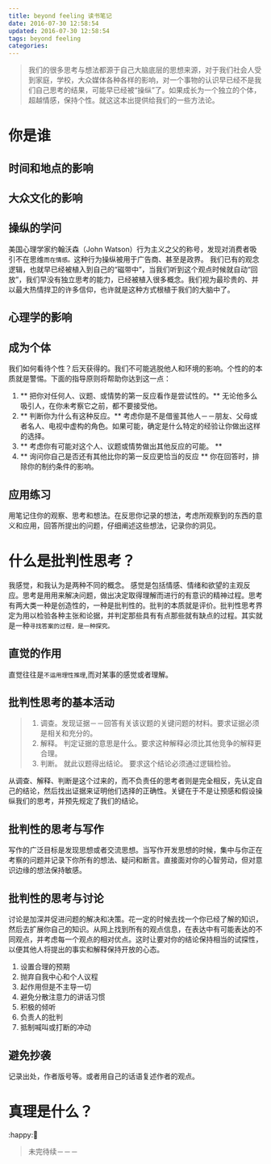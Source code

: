 ```yaml
---
title: beyond feeling 读书笔记
date: 2016-07-30 12:58:54
updated: 2016-07-30 12:58:54
tags: beyond feeling
categories:
---
```

> 我们的很多思考与想法都源于自己大脑底层的思想来源，对于我们社会人受到家庭，学校，大众媒体各种各样的影响，对一个事物的认识早已经不是我们自己思考的结果，可能早已经被“操纵”了。如果成长为一个独立的个体，超越情感，保持个性。就这这本出提供给我们的一些方法论。

<!--more-->
# 你是谁

## 时间和地点的影响
## 大众文化的影响
## 操纵的学问

美国心理学家约翰沃森（John Watson）行为主义之父的称号，发现对消费者吸引不在思维`而在情感。`这种行为操纵被用于广告商、甚至是政界。
我们已有的观念逻辑，也就早已经被植入到自己的“磁带中”，当我们听到这个观点时候就自动“回放”，我们早没有独立思考的能力，已经被植入很多概念。我们视为最珍贵的、并以最大热情捍卫的许多信仰，也许就是这种方式根植于我们的大脑中了。
## 心理学的影响

## 成为个体
我们如何看待个性？后天获得的。我们不可能逃脱他人和环境的影响。个性的的本质就是警惕。下面的指导原则将帮助你达到这一点：
1. ** 把你对任何人、议题、或情势的第一反应看作是尝试性的。** 无论他多么吸引人，在你未考察它之前，都不要接受他。
2. ** 判断你为什么有这种反应。** 考虑你是不是借鉴其他人－－朋友、父母或者名人、电视中虚构的角色。如果可能，确定是什么特定的经验让你做出这样的选择。
3. ** 考虑你有可能对这个人、议题或情势做出其他反应的可能。 **
4. ** 询问你自己是否还有其他比你的第一反应更恰当的反应 ** 你在回答时，排除你的制约条件的影响。

## 应用练习
用笔记住你的观察、思考和想法。在反思你记录的想法，考虑所观察到的东西的意义和应用，回答所提出的问题，仔细阐述这些想法，记录你的洞见。
# 什么是批判性思考？
我感觉，和我认为是两种不同的概念。 感觉是包括情感、情绪和欲望的主观反应。思考是用用来解决问题，做出决定取得理解而进行的有意识的精神过程。思考有两大类一种是创造性的，一种是批判性的。批判的本质就是评价。批判性思考界定为用以检验各种主张和论据，并判定那些具有有点那些就有缺点的过程。其实就是一种`寻找答案的过程，是一种探究。`
## 直觉的作用
直觉往往是`不运用理性推理`,而对某事的感觉或者理解。
## 批判性思考的基本活动
> 1. 调查。发现证据－－回答有关该议题的关键问题的材料。要求证据必须是相关和充分的。
> 2. 解释。 判定证据的意思是什么。要求这种解释必须比其他竞争的解释更合理。
> 3. 判断。 就此议题得出结论。   要求这个结论必须通过逻辑检验。

从调查、解释、判断是这个过来的，而不负责任的思考者则是完全相反，先认定自己的结论，然后找出证据来证明他们选择的正确性。关键在于不是让预感和假设操纵我们的思考，并预先规定了我们的结论。

## 批判性的思考与写作
写作的广泛目标是发现思想或者交流思想。当写作开发思想的时候，集中与你正在考察的问题并记录下你所有的想法、疑问和断言。直接面对你的心智劳动，但对意识边缘的想法保持敏感。
## 批判性的思考与讨论
讨论是加深并促进问题的解决和决策。花一定的时候去找一个你已经了解的知识，然后去扩展你自己的知识。从网上找到所有的观点信息，在表达中有可能表达的不同观点，并考虑每一个观点的相对优点。这时让要对你的结论保持相当的试探性，以便其他人将提出的事实和解释保持开放的心态。
1. 设置合理的预期
2. 抛弃自我中心和个人议程
3. 起作用但是不主导一切
4. 避免分散注意力的讲话习惯
5. 积极的倾听
6. 负责人的批判
7. 抵制喊叫或打断的冲动

## 避免抄袭
记录出处，作者版号等。或者用自己的话语复述作者的观点。

# 真理是什么？

​:happy:​🐴
> 未完待续－－－
